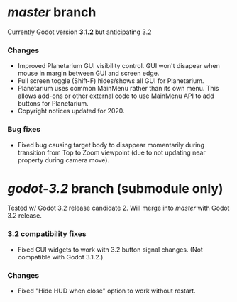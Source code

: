 # _master_ branch
Currently Godot version **3.1.2** but anticipating 3.2

### Changes
* Improved Planetarium GUI visibility control. GUI won't disapear when mouse in margin between GUI and screen edge.
* Full screen toggle (Shift-F) hides/shows all GUI for Planetarium. 
* Planetarium uses common MainMenu rather than its own menu. This allows add-ons or other external code to use MainMenu API to add buttons for Planetarium.
* Copyright notices updated for 2020.

### Bug fixes
* Fixed bug causing target body to disappear momentarily during transition from Top to Zoom viewpoint (due to not updating near property during camera move).

# _godot-3.2_ branch (submodule only)
Tested w/ Godot 3.2 release candidate 2. Will merge into _master_ with Godot 3.2 release.

### 3.2 compatibility fixes
* Fixed GUI widgets to work with 3.2 button signal changes. (Not compatible with Godot 3.1.2.)

### Changes
* Fixed "Hide HUD when close" option to work without restart.
